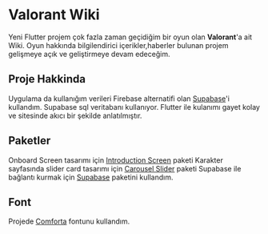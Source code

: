 # Valorant Wiki


Yeni Flutter projem çok fazla zaman geçidiğim bir oyun olan **Valorant**'a ait Wiki. Oyun hakkında bilgilendirici içerikler,haberler bulunan projem gelişmeye açık ve geliştirmeye devam edeceğim.

## Proje Hakkinda
Uygulama da kullanığım verileri Firebase alternatifi olan [Supabase](https://supabase.io/)'i kullandım. Supabase sql veritabanı kullanıyor. Flutter ile kulanımı gayet kolay ve sitesinde akıcı bir şekilde anlatılmıştır.

## Paketler
Onboard Screen tasarımı için [Introduction Screen](https://pub.dev/packages/introduction_screen) paketi
Karakter sayfasında slider card tasarımı için [Carousel Slider](https://pub.dev/packages/carousel_slider) paketi
Supabase ile bağlantı kurmak için [Supabase](https://pub.dev/packages/supabase) paketini kullandım. 

## Font 
Projede [Comforta](https://www.dafont.com/comfortaa.font) fontunu kullandım.




